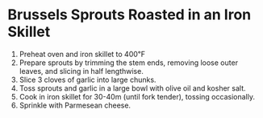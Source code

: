# Brussels Sprouts Roasted in an Iron Skillet

1. Preheat oven and iron skillet to 400℉
2. Prepare sprouts by trimming the stem ends, removing loose outer leaves,
   and slicing in half lengthwise.
3. Slice 3 cloves of garlic into large chunks.
4. Toss sprouts and garlic in a large bowl with olive oil and kosher salt.
5. Cook in iron skillet for 30-40m (until fork tender), tossing occasionally.
6. Sprinkle with Parmesean cheese.
